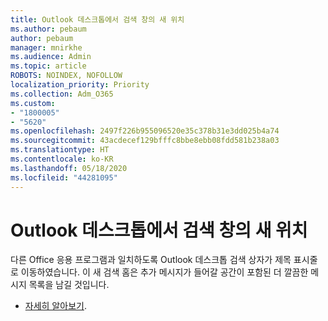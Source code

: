```yaml
---
title: Outlook 데스크톱에서 검색 창의 새 위치
ms.author: pebaum
author: pebaum
manager: mnirkhe
ms.audience: Admin
ms.topic: article
ROBOTS: NOINDEX, NOFOLLOW
localization_priority: Priority
ms.collection: Adm_O365
ms.custom:
- "1800005"
- "5620"
ms.openlocfilehash: 2497f226b955096520e35c378b31e3dd025b4a74
ms.sourcegitcommit: 43acdecef129bfffc8bbe8ebb08fdd581b238a03
ms.translationtype: HT
ms.contentlocale: ko-KR
ms.lasthandoff: 05/18/2020
ms.locfileid: "44281095"
---
```

# <a name="new-location-of-the-search-bar-in-outlook-desktop"></a>Outlook 데스크톱에서 검색 창의 새 위치

다른 Office 응용 프로그램과 일치하도록 Outlook 데스크톱 검색 상자가 제목 표시줄로 이동하였습니다. 이 새 검색 홈은 추가 메시지가 들어갈 공간이 포함된 더 깔끔한 메시지 목록을 남길 것입니다.
- [자세히 알아보기](https://support.microsoft.com/ko-KR/office/96fee452-80cd-492d-a35c-5c37584b416b).
